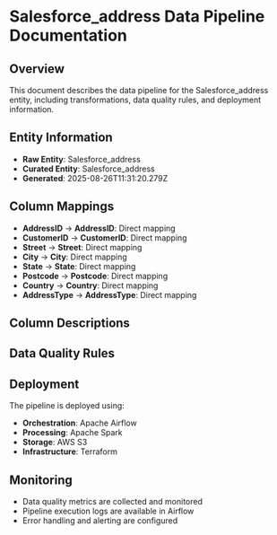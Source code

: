 # Salesforce_address Data Pipeline Documentation

## Overview
This document describes the data pipeline for the Salesforce_address entity, including transformations, data quality rules, and deployment information.

## Entity Information
- **Raw Entity**: Salesforce_address
- **Curated Entity**: Salesforce_address
- **Generated**: 2025-08-26T11:31:20.279Z

## Column Mappings
- **AddressID** → **AddressID**: Direct mapping
- **CustomerID** → **CustomerID**: Direct mapping
- **Street** → **Street**: Direct mapping
- **City** → **City**: Direct mapping
- **State** → **State**: Direct mapping
- **Postcode** → **Postcode**: Direct mapping
- **Country** → **Country**: Direct mapping
- **AddressType** → **AddressType**: Direct mapping

## Column Descriptions


## Data Quality Rules


## Deployment
The pipeline is deployed using:
- **Orchestration**: Apache Airflow
- **Processing**: Apache Spark
- **Storage**: AWS S3
- **Infrastructure**: Terraform

## Monitoring
- Data quality metrics are collected and monitored
- Pipeline execution logs are available in Airflow
- Error handling and alerting are configured
